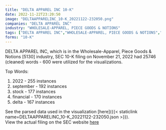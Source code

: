 ```yaml
---
title: "DELTA APPAREL INC 10-K"
date: 2022-11-22T23:20:50
image: "DELTAAPPARELINC_10-K_20221122-232050.png"
companies: "DELTA APPAREL INC"
industry: "WHOLESALE-APPAREL, PIECE GOODS & NOTIONS"
tags: ["DELTA APPAREL INC","WHOLESALE-APPAREL, PIECE GOODS & NOTIONS","11-21-2022","10-K"]
forms: "10-K"
---
```

DELTA APPAREL INC, which is in the Wholesale-Apparel, Piece Goods & Notions [5130] industry, SEC 10-K filing on November 21, 2022 had 25746 (cleaned) words - 600 were utilized for the visualizations.

Top Words:
1. 2022 - 255 instances
2. september - 192 instances
3. stock - 177 instances
4. financial - 170 instances
5. delta - 167 instances


See the parsed data used in the visualization [here]({{< staticlink name=DELTAAPPARELINC_10-K_20221122-232050.json >}}).  
View the actual filing on the SEC website [here](https://www.sec.gov/Archives/edgar/data/1101396/0001437749-22-027827.txt)